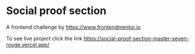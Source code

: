 # Social proof section
A frontend challenge by https://www.frontendmentor.io 

To see live project click the link https://social-proof-section-master-seven-rouge.vercel.app/
